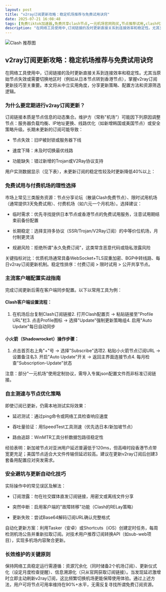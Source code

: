 ```yaml
---
layout: post
title: "v2ray订阅更新攻略：稳定机场推荐与免费试用诀窍"
date: 2025-07-21 16:08:48
tags: [免费tiktok加速器,免费共享clash节点,一元机场官网购买,节点推荐试用,clash代理]
description: "在网络工具使用中,订阅链接的及时更新直接关系到连接效率和稳定性。尤其当原始节点失效或需要切换地区时（例如从日本节点转到香港节点）,掌握v2ray订阅更新技巧至关重要。本文将从中立实用角度,分享更新策略、配置方法和资源筛选逻辑。"
---
```


![Clash 推荐图](https://clashjd.github.io/assets/img/clash订阅节点购买.png)

## v2ray订阅更新攻略：稳定机场推荐与免费试用诀窍

在网络工具使用中，订阅链接的及时更新直接关系到连接效率和稳定性。尤其当原始节点失效或需要切换地区时（例如从日本节点转到香港节点），掌握v2ray订阅更新技巧至关重要。本文将从中立实用角度，分享更新策略、配置方法和资源筛选逻辑。

### 为什么要定期进行v2ray订阅更新？

订阅链接本质是节点信息的动态集合。维护方（常称"机场"）可能因下列原因调整节点：服务器负载均衡、IP地址更换、线路优化（如新增韩国或美国节点）或安全策略升级。长期未更新的订阅可能导致：

- 节点失效：旧IP被封锁或服务器下线

- 速度下降：未及时切换最优线路

- 功能缺失：错过新增的Trojan或V2Ray协议支持

用户实测数据显示（见下表），未更新订阅的稳定性较及时更新降低40%以上：

### 免费试用与付费机场的理性选择

市场上常见三类服务资源：节点分享论坛（散装Clash免费节点）、限时试用机场（通常提供3天免费试用）、付费机场（如六元一个月机场）。选择建议：

- 临时需求：优先寻找提供日本节点或香港节点的免费试用服务，注意试用期结束前备份配置

- 长期稳定：选择支持多协议（SSR/Trojan/V2Ray订阅）的中等价位机场，月付制更灵活

- 规避风险：拒绝所谓"永久免费订阅"，这类常含恶意代码或隐私泄露风险

关键指标对比：优质机场通常具备WebSocket+TLS双重加密、BGP中转线路、每日v2ray订阅更新机制。稳定性排序：付费订阅 > 限时试用 > 公开共享节点。

### 主流客户端配置实战指南

完成订阅更新后需在客户端同步配置。以下以常用工具为例：

#### Clash客户端设置流程：

1. 在机场后台复制Clash订阅链接2. 打开Clash配置页 → 粘贴链接至"Profile URL"栏3. 点击Profile图标 → 选择"Update"强制更新策略组4. 启用"Auto Update"每日自动同步

#### 小火箭（Shadowrocket）操作步骤：

1. 点击首页右上角"+"号 → 选择"Subscribe"选项2. 粘贴小火箭节点订阅URL → 设置备注名3. 开启"Auto Update"开关 → 返回主界面连接节点4. 每月检查"Subscription-Update"状态

注意：部分"一元机场"使用定制协议，需导入专属json配置文件而非标准订阅链接。

### 自主测速与节点优化策略

即使订阅已更新，仍需本地测试实际效果：

- 延迟测试：通过ping命令或网络工具检查响应速度

- 吞吐量验证：用SpeedTest工具测速（优先选日本/新加坡节点）

- 路由追踪：WinMTR工具分析数据包路径稳定性

经验表明：新加坡节点对亚洲用户延迟普遍低于120ms，但高峰时段香港节点带宽更充足；美国节点适合大文件传输但延迟较高。建议在更新v2ray订阅后创建3套备用配置应对突发需求。

### 安全避坑与更新自动化技巧

实际操作中的常见误区及解法：

- 订阅泄露：勿在社交媒体直发订阅链接，用密文或离线文件分享

- 突然中断：启用客户端的"故障转移"功能（Clash的RELay策略）

- 更新失败：尝试Base64解码订阅URL确认完整格式

自动化更新方案：利用Tasker（安卓）或Shortcuts（iOS）创建定时任务，每周检测机场公告并重新拉取订阅。对技术用户推荐订阅转换API（如sub-web项目），实现多机场内容聚合更新。

### 长效维护的关键原则

保持网络工具稳定运行需遵循：资源冗余化（同时储备2个机场订阅）、更新仪式化（设定月度检查提醒）、信息溯源化（只从官网获取订阅链接）。当发现延迟激增时立即主动刷新v2ray订阅，这比频繁切换机场更能保障使用体验。通过上述方法，用户可将节点可用率维持在90%+水平，无需反复寻找所谓免费订阅资源。